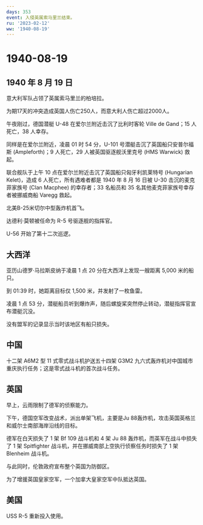 ```yaml
---
days: 353
event: 入侵英属索马里兰结束。
ru: '2023-02-12'
ww: '1940-08-19'
---
```


# 1940-08-19

## 1940 年 8 月 19 日

意大利军队占领了英属索马里兰的柏培拉。

为期17天的冲突造成英国人伤亡250人，而意大利人伤亡超过2000人。

午夜刚过，德国潜艇 U-48 在爱尔兰附近击沉了比利时客轮 Ville de Gand；15
人死亡，38 人幸存。

同样是在爱尔兰附近，凌晨 01 时 54 分，U-101
号潜艇击沉了英国船只安普尔福斯 (Ampleforth)；9 人死亡，29
人被英国驱逐舰沃里克号 (HMS Warwick) 救起。

联合舰队于上午 10 点在爱尔兰附近击沉了英国船只匈牙利凯莱特号 (Hungarian
Kelet)，造成 6 人死亡，所有遇难者都是 1940 年 8 月 16 日被 U-30
击沉的麦克菲家族号 (Clan Macphee) 的幸存者；33 名船员和 35
名其他麦克菲家族号幸存者被挪威商船 Varegg 救起。

北美B-25米切尔中型轰炸机首飞。

达德利·莫顿被任命为 R-5 号驱逐舰的指挥官。

U-56 开始了第十二次巡逻。

## 大西洋

亚历山德罗·马拉斯皮纳于凌晨 1 点 20 分在大西洋上发现一艘距离 5,000
米的船只。

到 01:39 时，她距离目标仅 1,500 米，并发射了一枚鱼雷。

凌晨 1 点 53
分，潜艇船员听到爆炸声，随后螺旋桨突然停止转动，潜艇指挥官宣布潜艇沉没。

没有盟军的记录显示当时该地区有船只损失。

## 中国

十二架 A6M2 型 11 式零式战斗机护送五十四架 G3M2
九六式轰炸机对中国城市重庆执行任务；这是零式战斗机的首次战斗任务。

## 英国

早上，云雨限制了德军的侦察能力。

下午，德国空军改变战术，派出单架飞机，主要是Ju
88轰炸机，攻击英国英格兰和威尔士南部海岸沿线的目标。

德军在白天损失了 1 架 Bf 109 战斗机和 4 架 Ju 88
轰炸机，而英军在战斗中损失了 1 架 Spitfighter
战斗机，并在挪威南部上空执行侦察任务时损失了 1 架 Blenheim 战斗机。

与此同时，伦敦政府宣布整个英国为防御区。

为了增援英国皇家空军，一个加拿大皇家空军中队抵达英国。

## 美国

USS R-5 重新投入使用。
